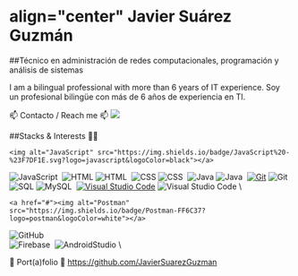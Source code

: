 # align="center" Javier Suárez Guzmán</h1>
##Técnico en administración de redes computacionales, programación y análisis de sistemas</h2>


I am a bilingual professional with more than 6 years of IT experience.
Soy un profesional bilingüe con más de 6 años de experiencia en TI.

📫 Contacto / Reach me 📫 
<a href="https://www.linkedin.com/in/javier-suarez-guzman/"><img src="https://img.shields.io/badge/Javier%20Su%C3%A1rez%20Guzm%C3%A1n-blue?logo=Linkedin&logoColor=white"/></a>

##Stacks & Interests 👨‍💻


    <img alt="JavaScript" src="https://img.shields.io/badge/JavaScript%20-%23F7DF1E.svg?logo=javascript&logoColor=black"></a>
![JavaScript](https://img.shields.io/badge/-Javascript-333333?style=flat&logo=Javascript)&nbsp;
    <img alt="HTML" src="https://img.shields.io/badge/HTML%20-%23E34F26.svg?logo=html5&logoColor=white"></a>
![HTML](https://img.shields.io/badge/-HTML-333333?style=flat&logo=HTML5)&nbsp;
    <img alt="CSS" src="https://img.shields.io/badge/CSS%20-%231572B6.svg?logo=css3&logoColor=white"></a>
![CSS](https://img.shields.io/badge/-CSS-333333?style=flat&logo=CSS3&logoColor=1572B6)&nbsp;
    <img alt="Java" src="https://img.shields.io/badge/Java-%23007396.svg?logo=java&logoColor=white"></a>
![Java](https://img.shields.io/badge/-Java-333333?style=flat&logo=Java&logoColor=FFA518)&nbsp;
    <a href="#"><img alt="Git" src="https://img.shields.io/badge/Git%20-%23F05033.svg?logo=git&logoColor=white"></a>
![Git](https://img.shields.io/badge/-Git-333333?style=flat&logo=git)&nbsp;
    <img alt="SQL" src="https://img.shields.io/badge/SQL%20-%23025E8C.svg?logo=amazon-dynamodb&logoColor=white"></a>
![MySQL](https://img.shields.io/badge/-mysql-333333?style=flat&logo=mysql)&nbsp;
    <a href="#"><img alt="Visual Studio Code" src="https://img.shields.io/badge/Visual%20Studio%20Code-0078d7.svg?logo=visual-studio-code&logoColor=white"></a>
![Visual Studio Code](https://img.shields.io/badge/-VisualStudioCode-333333?style=flat&logo=VisualStudioCode&logoColor=007ACC)&nbsp;\


    <a href="#"><img alt="Postman" src="https://img.shields.io/badge/Postman-FF6C37?logo=postman&logoColor=white"></a>

![GitHub](https://img.shields.io/badge/-GitHub-333333?style=flat&logo=github)&nbsp;\
![Firebase](https://img.shields.io/badge/-firebase-333333?style=flat&logo=firebase)&nbsp;
![AndroidStudio](https://img.shields.io/badge/-AndroidStudio-333333?style=flat&logo=AndroidStudio)&nbsp;\




💼 Port(a)folio 💼
<a href="https://github.com/JavierSuarezGuzman">https://github.com/JavierSuarezGuzman</a>







<!--

### Hi there 👋

Whispering...

**JavierSuarezGuzman/JavierSuarezGuzman** is a ✨ _special_ ✨ repository because its `README.md` (this file) appears on your GitHub profile.

Here are some ideas to get you started:

- 🔭 I’m currently working on ...
- 🌱 I’m currently learning ...
- 👯 I’m looking to collaborate on ...
- 🤔 I’m looking for help with ...
- 💬 Ask me about ...
- 📫 How to reach me: ...
- 😄 Pronouns: ...
- ⚡ Fun fact: ...
-->








<!-- https://shields.io/ -->